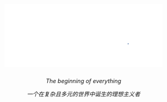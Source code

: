 [![Signature](https://raw.githubusercontent.com/yrccondor/yrccondor/master/signature.svg)](http://dles.dongrunsen.com:16062/)

<p align="center">
<br>
<em><font size="+1">The beginning of everything</font></em>
  <br>
<br>
<em><font size="+1">一个在复杂且多元的世界中诞生的理想主义者</font></em>
<br>
<br>
<br>
</p>
